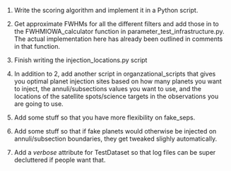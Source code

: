 1. Write the scoring algorithm and implement it in
a Python script.

2. Get approximate FWHMs for all the different filters
and add those in to the FWHMIOWA_calculator function
in parameter_test_infrastructure.py. The actual
implementation here has already been outlined in comments
in that function.

3. Finish writing the injection_locations.py script

4. In addition to 2, add another script in 
organzational_scripts that gives you optimal planet 
injection sites based on how many planets you want to 
inject, the annuli/subsections values you want to use,
and the locations of the satellite spots/science targets
in the observations you are going to use.

5. Add some stuff so that you have more flexibility on
fake_seps.

6. Add some stuff so that if fake planets would otherwise
be injected on annuli/subsection boundaries, they get
tweaked slighly automatically.

7. Add a _verbose_ attribute for TestDataset so that log
files can be super decluttered if people want that.
